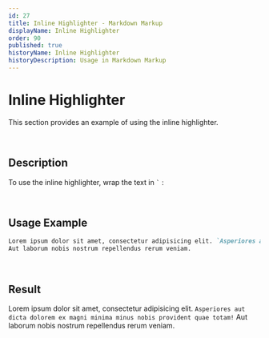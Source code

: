 ```yaml
---
id: 27
title: Inline Highlighter - Markdown Markup
displayName: Inline Highlighter
order: 90
published: true
historyName: Inline Highlighter
historyDescription: Usage in Markdown Markup
---
```


# Inline Highlighter
This section provides an example of using the inline highlighter.

<br/>

## Description
<p>
  To use the inline highlighter, wrap the text in <code class="code-inline">`</code> :
<p/>

<br/>

## Usage Example
```md
Lorem ipsum dolor sit amet, consectetur adipisicing elit. `Asperiores aut dicta dolorem ex magni minima minus nobis provident quae totam!`
Aut laborum nobis nostrum repellendus rerum veniam.
```

<br/>

## Result
Lorem ipsum dolor sit amet, consectetur adipisicing elit. `Asperiores aut dicta dolorem ex magni minima minus nobis provident quae totam!`
Aut laborum nobis nostrum repellendus rerum veniam.
